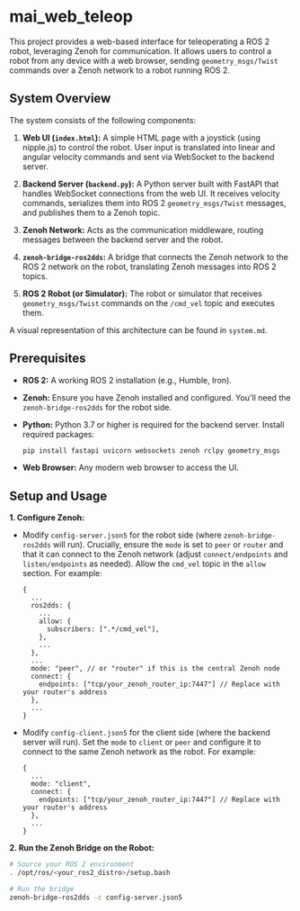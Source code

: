 # mai_web_teleop

This project provides a web-based interface for teleoperating a ROS 2 robot, leveraging Zenoh for communication.  It allows users to control a robot from any device with a web browser, sending `geometry_msgs/Twist` commands over a Zenoh network to a robot running ROS 2.

## System Overview

The system consists of the following components:

1.  **Web UI (`index.html`):**  A simple HTML page with a joystick (using nipple.js) to control the robot.  User input is translated into linear and angular velocity commands and sent via WebSocket to the backend server.

2.  **Backend Server (`backend.py`):** A Python server built with FastAPI that handles WebSocket connections from the web UI. It receives velocity commands, serializes them into ROS 2 `geometry_msgs/Twist` messages, and publishes them to a Zenoh topic.

3.  **Zenoh Network:** Acts as the communication middleware, routing messages between the backend server and the robot.

4.  **`zenoh-bridge-ros2dds`:**  A bridge that connects the Zenoh network to the ROS 2 network on the robot, translating Zenoh messages into ROS 2 topics.

5.  **ROS 2 Robot (or Simulator):**  The robot or simulator that receives `geometry_msgs/Twist` commands on the `/cmd_vel` topic and executes them.

A visual representation of this architecture can be found in `system.md`.

## Prerequisites

*   **ROS 2:**  A working ROS 2 installation (e.g., Humble, Iron).

*   **Zenoh:** Ensure you have Zenoh installed and configured.  You'll need the `zenoh-bridge-ros2dds` for the robot side.

*   **Python:** Python 3.7 or higher is required for the backend server.  Install required packages:
    ```bash
    pip install fastapi uvicorn websockets zenoh rclpy geometry_msgs
    ```

*   **Web Browser:**  Any modern web browser to access the UI.

## Setup and Usage

**1. Configure Zenoh:**

*   Modify `config-server.json5` for the robot side (where `zenoh-bridge-ros2dds` will run).  Crucially, ensure the `mode` is set to `peer` or `router` and that it can connect to the Zenoh network (adjust `connect/endpoints` and `listen/endpoints` as needed). Allow the `cmd_vel` topic in the `allow` section. For example:
    ```json5
    {
      ...
      ros2dds: {
        ...
        allow: {
          subscribers: [".*/cmd_vel"],
        },
        ...
      },
      ...
      mode: "peer", // or "router" if this is the central Zenoh node
      connect: {
        endpoints: ["tcp/your_zenoh_router_ip:7447"] // Replace with your router's address
      },
      ...
    }
    ```

*   Modify `config-client.json5` for the client side (where the backend server will run).  Set the `mode` to `client` or `peer` and configure it to connect to the same Zenoh network as the robot. For example:
    ```json5
    {
      ...
      mode: "client",
      connect: {
        endpoints: ["tcp/your_zenoh_router_ip:7447"] // Replace with your router's address
      },
      ...
    }
    ```

**2.  Run the Zenoh Bridge on the Robot:**

```bash
# Source your ROS 2 environment
. /opt/ros/<your_ros2_distro>/setup.bash

# Run the bridge
zenoh-bridge-ros2dds -c config-server.json5
